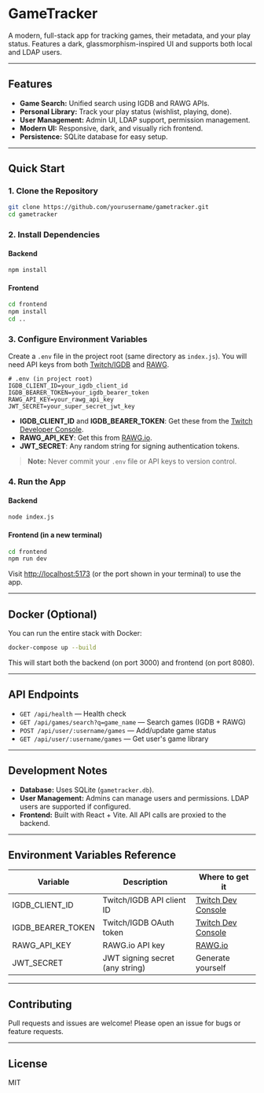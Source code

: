 # GameTracker

A modern, full-stack app for tracking games, their metadata, and your play status. Features a dark, glassmorphism-inspired UI and supports both local and LDAP users.

---

## Features

- **Game Search:** Unified search using IGDB and RAWG APIs.
- **Personal Library:** Track your play status (wishlist, playing, done).
- **User Management:** Admin UI, LDAP support, permission management.
- **Modern UI:** Responsive, dark, and visually rich frontend.
- **Persistence:** SQLite database for easy setup.

---

## Quick Start

### 1. Clone the Repository

```bash
git clone https://github.com/yourusername/gametracker.git
cd gametracker
```

### 2. Install Dependencies

#### Backend

```bash
npm install
```

#### Frontend

```bash
cd frontend
npm install
cd ..
```

### 3. Configure Environment Variables

Create a `.env` file in the project root (same directory as `index.js`). You will need API keys from both [Twitch/IGDB](https://dev.twitch.tv/console/apps) and [RAWG](https://rawg.io/apidocs).

```env
# .env (in project root)
IGDB_CLIENT_ID=your_igdb_client_id
IGDB_BEARER_TOKEN=your_igdb_bearer_token
RAWG_API_KEY=your_rawg_api_key
JWT_SECRET=your_super_secret_jwt_key
```

- **IGDB_CLIENT_ID** and **IGDB_BEARER_TOKEN**: Get these from the [Twitch Developer Console](https://dev.twitch.tv/console/apps).
- **RAWG_API_KEY**: Get this from [RAWG.io](https://rawg.io/apidocs).
- **JWT_SECRET**: Any random string for signing authentication tokens.

> **Note:** Never commit your `.env` file or API keys to version control.

### 4. Run the App

#### Backend

```bash
node index.js
```

#### Frontend (in a new terminal)

```bash
cd frontend
npm run dev
```

Visit [http://localhost:5173](http://localhost:5173) (or the port shown in your terminal) to use the app.

---

## Docker (Optional)

You can run the entire stack with Docker:

```bash
docker-compose up --build
```

This will start both the backend (on port 3000) and frontend (on port 8080).

---

## API Endpoints

- `GET /api/health` — Health check
- `GET /api/games/search?q=game_name` — Search games (IGDB + RAWG)
- `POST /api/user/:username/games` — Add/update game status
- `GET /api/user/:username/games` — Get user's game library

---

## Development Notes

- **Database:** Uses SQLite (`gametracker.db`).
- **User Management:** Admins can manage users and permissions. LDAP users are supported if configured.
- **Frontend:** Built with React + Vite. All API calls are proxied to the backend.

---

## Environment Variables Reference

| Variable            | Description                        | Where to get it                |
|---------------------|------------------------------------|-------------------------------|
| IGDB_CLIENT_ID      | Twitch/IGDB API client ID          | [Twitch Dev Console](https://dev.twitch.tv/console/apps) |
| IGDB_BEARER_TOKEN   | Twitch/IGDB OAuth token            | [Twitch Dev Console](https://dev.twitch.tv/console/apps) |
| RAWG_API_KEY        | RAWG.io API key                    | [RAWG.io](https://rawg.io/apidocs) |
| JWT_SECRET          | JWT signing secret (any string)     | Generate yourself              |

---

## Contributing

Pull requests and issues are welcome! Please open an issue for bugs or feature requests.

---

## License

MIT 